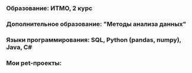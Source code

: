 ### Образование: ИТМО, 2 курс
### Дополнительное образование: "Методы анализа данных"
### Языки программирования: SQL, Python (pandas, numpy), Java, C#
### Мои pet-проекты: 
 
